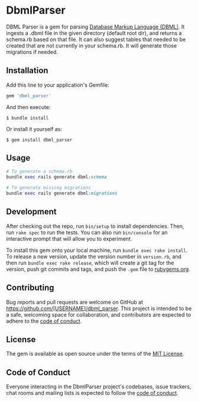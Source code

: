 # DbmlParser
DBML Parser is a gem for parsing [Database Markup Language (DBML)](https://www.dbml.org/).
It ingests a .dbml file in the given directory (default root dir), and returns a schema.rb based on that file. It can also suggest tables that needed to be created that are not currently in your schema.rb. It will generate those migrations if needed.

## Installation

Add this line to your application's Gemfile:

```ruby
gem 'dbml_parser'
```

And then execute:

    $ bundle install

Or install it yourself as:

    $ gem install dbml_parser

## Usage

```Ruby
# To generate a schema.rb
bundle exec rails generate dbml:schema

# To generate missing migrations
bundle exec rails generate dbml:migrations

```

## Development

After checking out the repo, run `bin/setup` to install dependencies. Then, run `rake spec` to run the tests. You can also run `bin/console` for an interactive prompt that will allow you to experiment.

To install this gem onto your local machine, run `bundle exec rake install`. To release a new version, update the version number in `version.rb`, and then run `bundle exec rake release`, which will create a git tag for the version, push git commits and tags, and push the `.gem` file to [rubygems.org](https://rubygems.org).

## Contributing

Bug reports and pull requests are welcome on GitHub at https://github.com/[USERNAME]/dbml_parser. This project is intended to be a safe, welcoming space for collaboration, and contributors are expected to adhere to the [code of conduct](https://github.com/[USERNAME]/dbml_parser/blob/master/CODE_OF_CONDUCT.md).


## License

The gem is available as open source under the terms of the [MIT License](https://opensource.org/licenses/MIT).

## Code of Conduct

Everyone interacting in the DbmlParser project's codebases, issue trackers, chat rooms and mailing lists is expected to follow the [code of conduct](https://github.com/[USERNAME]/dbml_parser/blob/master/CODE_OF_CONDUCT.md).
